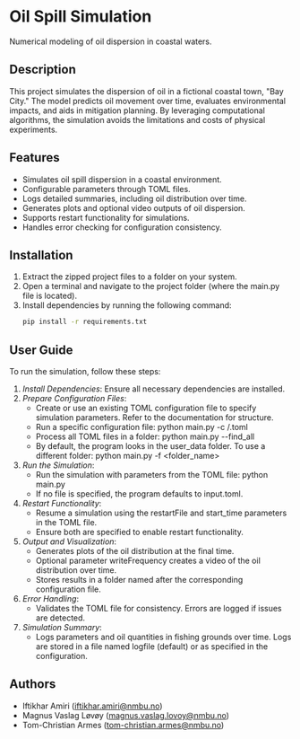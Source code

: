# Oil Spill Simulation
Numerical modeling of oil dispersion in coastal waters.

## Description
This project simulates the dispersion of oil in a fictional coastal town, "Bay City." The model predicts oil movement over time, evaluates environmental impacts, and aids in mitigation planning. By leveraging computational algorithms, the simulation avoids the limitations and costs of physical experiments.

## Features
- Simulates oil spill dispersion in a coastal environment.
- Configurable parameters through TOML files.
- Logs detailed summaries, including oil distribution over time.
- Generates plots and optional video outputs of oil dispersion.
- Supports restart functionality for simulations.
- Handles error checking for configuration consistency.

## Installation
1. Extract the zipped project files to a folder on your system.
2. Open a terminal and navigate to the project folder (where the main.py file is located).
3. Install dependencies by running the following command:
   ```bash
   pip install -r requirements.txt

## User Guide
To run the simulation, follow these steps:
1. *Install Dependencies*: Ensure all necessary dependencies are installed.
2. *Prepare Configuration Files*:
   - Create or use an existing TOML configuration file to specify simulation parameters. Refer to the documentation for structure.
   - Run a specific configuration file: python main.py -c <foldername>/<filename>.toml
   - Process all TOML files in a folder: python main.py --find_all
   - By default, the program looks in the user_data folder. To use a different folder: python main.py -f <folder_name>
3. *Run the Simulation*:
   - Run the simulation with parameters from the TOML file: python main.py
   - If no file is specified, the program defaults to input.toml.
4. *Restart Functionality*:
   - Resume a simulation using the restartFile and start_time parameters in the TOML file.
   - Ensure both are specified to enable restart functionality.
5. *Output and Visualization*:
   - Generates plots of the oil distribution at the final time.
   - Optional parameter writeFrequency creates a video of the oil distribution over time.
   - Stores results in a folder named after the corresponding configuration file.
6. *Error Handling*:
   - Validates the TOML file for consistency. Errors are logged if issues are detected.
7. *Simulation Summary*:
   - Logs parameters and oil quantities in fishing grounds over time. Logs are stored in a file named logfile (default) or as specified in the configuration.

## Authors
- Iftikhar Amiri (iftikhar.amiri@nmbu.no)
- Magnus Vaslag Løvøy (magnus.vaslag.lovoy@nmbu.no)
- Tom-Christian Armes (tom-christian.armes@nmbu.no)